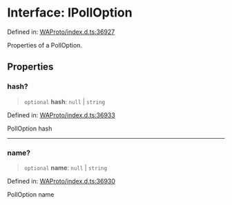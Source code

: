 # Interface: IPollOption

Defined in: [WAProto/index.d.ts:36927](https://github.com/Fokusdotid/bail/blob/cf6cc85134e12081bc635cea02cc0eee74033a81/WAProto/index.d.ts#L36927)

Properties of a PollOption.

## Properties

### hash?

> `optional` **hash**: `null` \| `string`

Defined in: [WAProto/index.d.ts:36933](https://github.com/Fokusdotid/bail/blob/cf6cc85134e12081bc635cea02cc0eee74033a81/WAProto/index.d.ts#L36933)

PollOption hash

***

### name?

> `optional` **name**: `null` \| `string`

Defined in: [WAProto/index.d.ts:36930](https://github.com/Fokusdotid/bail/blob/cf6cc85134e12081bc635cea02cc0eee74033a81/WAProto/index.d.ts#L36930)

PollOption name
